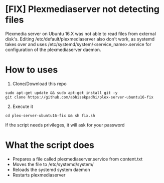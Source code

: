 # [FIX] Plexmediaserver not detecting files
Plexmedia server on Ubuntu 16.X was not able to read files from external disk's. Editing /etc/default/plexmediaserver also don't work, as systemd takes over and uses /etc/systemd/system/&lt;service_name>.service for configuration of the plexmediaserver daemon.

# How to uses
  1. Clone/Download this repo

  ```
  sudo apt-get update && sudo apt-get install git -y
  git clone https://github.com/abhisekpadhi/plex-server-ubuntu16-fix
  ```

  2. Execute it

  ```
  cd plex-server-ubuntu16-fix && sh fix.sh
  ```
 If the script needs privileges, it will ask for your password

# What the script does
  - Prepares a file called plexmediaserver.service from content.txt
  - Moves the file to /etc/systemd/system/
  - Reloads the systemd system daemon
  - Restarts plexmediaserver
